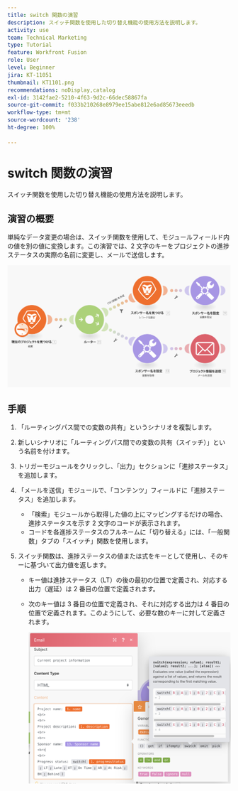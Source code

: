 ```yaml
---
title: switch 関数の演習
description: スイッチ関数を使用した切り替え機能の使用方法を説明します。
activity: use
team: Technical Marketing
type: Tutorial
feature: Workfront Fusion
role: User
level: Beginner
jira: KT-11051
thumbnail: KT1101.png
recommendations: noDisplay,catalog
exl-id: 3142fae2-5210-4f63-9d2c-66dec58867fa
source-git-commit: f033b210268e8979ee15abe812e6ad85673eeedb
workflow-type: tm+mt
source-wordcount: '238'
ht-degree: 100%

---
```


# switch 関数の演習

スイッチ関数を使用した切り替え機能の使用方法を説明します。

## 演習の概要

単純なデータ変更の場合は、スイッチ関数を使用して、モジュールフィールド内の値を別の値に変換します。この演習では、2 文字のキーをプロジェクトの進捗ステータスの実際の名前に変更し、メールで送信します。

![スイッチ関数の画像 1](../12-exercises/assets/switch-function-walkthrough-1.png)

## 手順

1. 「ルーティングパス間での変数の共有」というシナリオを複製します。
1. 新しいシナリオに「ルーティングパス間での変数の共有（スイッチ）」という名前を付けます。
1. トリガーモジュールをクリックし、「出力」セクションに「進捗ステータス」を追加します。
1. 「メールを送信」モジュールで、「コンテンツ」フィールドに「進捗ステータス」を追加します。

   + 「検索」モジュールから取得した値の上にマッピングするだけの場合、進捗ステータスを示す 2 文字のコードが表示されます。
   + コードを各進捗ステータスのフルネームに「切り替える」には、「一般関数」タブの「スイッチ」関数を使用します。

1. スイッチ関数は、進捗ステータスの値または式をキーとして使用し、そのキーに基づいて出力値を返します。

   + キー値は進捗ステータス（LT）の後の最初の位置で定義され、対応する出力（遅延）は 2 番目の位置で定義されます。
   + 次のキー値は 3 番目の位置で定義され、それに対応する出力は 4 番目の位置で定義されます。このようにして、必要な数のキーに対して定義されます。

     ![スイッチ関数の画像 2](../12-exercises/assets/switch-function-walkthrough-2.png)
